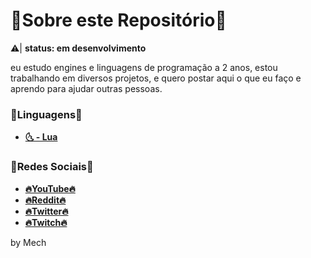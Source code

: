 # 📜Sobre este Repositório📜
⚠️| **status: em desenvolvimento**

eu estudo engines e linguagens de programação a 2 anos,
estou trabalhando em diversos projetos, 
e quero postar aqui o que eu faço e aprendo para ajudar outras pessoas.

### 📜Linguagens📜
* **[🌜 - Lua](https://github.com/MechOfc/Programmation/tree/main/Lua)**

### 📜Redes Sociais📜
* **[🔥YouTube🔥](https://www.youtube.com/channel/UCA-lKzMkAvGGHxlAvMZZifQ)**
* **[🔥Reddit🔥](https://www.reddit.com/user/Mech_XII)**
* **[🔥Twitter🔥](https://twitter.com/Mech_Ofc)**
* **[🔥Twitch🔥](https://www.twitch.tv/mechxii)**

by Mech
